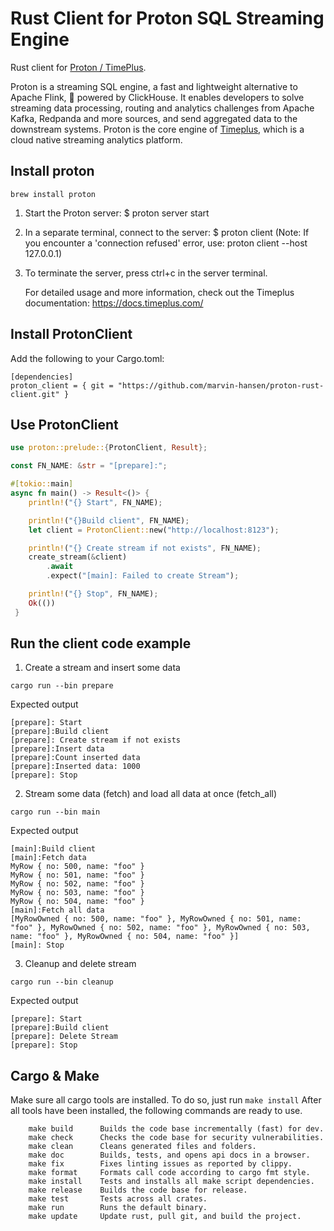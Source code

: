 

#  Rust Client for Proton SQL Streaming Engine
 
Rust client for [Proton / TimePlus]([url](https://www.timeplus.com/)https://www.timeplus.com/). 

Proton is a streaming SQL engine, a fast and lightweight alternative to Apache Flink, 🚀 powered by ClickHouse. It enables developers to solve streaming data processing, routing and analytics challenges from Apache Kafka, Redpanda and more sources, and send aggregated data to the downstream systems. Proton is the core engine of [Timeplus](https://timeplus.com), which is a cloud native streaming analytics platform.


## Install proton

```
brew install proton
```

1. Start the Proton server:
   $ proton server start

2. In a separate terminal, connect to the server:
   $ proton client
   (Note: If you encounter a 'connection refused' error, use: proton client --host 127.0.0.1)

3. To terminate the server, press ctrl+c in the server terminal.

   For detailed usage and more information, check out the Timeplus documentation:
   https://docs.timeplus.com/


## Install ProtonClient

Add the following to your Cargo.toml:

```
[dependencies]
proton_client = { git = "https://github.com/marvin-hansen/proton-rust-client.git" }
```

[//]: # ( After Crate release on crates.io)

[//]: # (```)

[//]: # ([dependencies])

[//]: # (proton_client =  { version = "0.1.0"})

[//]: # (```)


## Use ProtonClient

```Rust
use proton::prelude::{ProtonClient, Result};

const FN_NAME: &str = "[prepare]:";

#[tokio::main]
async fn main() -> Result<()> {
    println!("{} Start", FN_NAME);

    println!("{}Build client", FN_NAME);
    let client = ProtonClient::new("http://localhost:8123");

    println!("{} Create stream if not exists", FN_NAME);
    create_stream(&client)
        .await
        .expect("[main]: Failed to create Stream");

    println!("{} Stop", FN_NAME);
    Ok(())
 }
```


## Run the client code example

1) Create a stream and insert some data

```
cargo run --bin prepare
```

Expected output

```
[prepare]: Start
[prepare]:Build client
[prepare]: Create stream if not exists
[prepare]:Insert data
[prepare]:Count inserted data
[prepare]:Inserted data: 1000
[prepare]: Stop
```

2) Stream some data (fetch) and load all data at once (fetch_all)

```
cargo run --bin main
```

Expected output

```
[main]:Build client
[main]:Fetch data
MyRow { no: 500, name: "foo" }
MyRow { no: 501, name: "foo" }
MyRow { no: 502, name: "foo" }
MyRow { no: 503, name: "foo" }
MyRow { no: 504, name: "foo" }
[main]:Fetch all data
[MyRowOwned { no: 500, name: "foo" }, MyRowOwned { no: 501, name: "foo" }, MyRowOwned { no: 502, name: "foo" }, MyRowOwned { no: 503, name: "foo" }, MyRowOwned { no: 504, name: "foo" }]
[main]: Stop
```

3) Cleanup and delete stream


```
cargo run --bin cleanup
```

Expected output

```
[prepare]: Start
[prepare]:Build client
[prepare]: Delete Stream
[prepare]: Stop
```


## Cargo & Make

Make sure all cargo tools are installed. To do so, just run ```make install```
After all tools have been installed, the following commands are ready to use.
```
    make build   	Builds the code base incrementally (fast) for dev.
    make check   	Checks the code base for security vulnerabilities.
    make clean   	Cleans generated files and folders.
    make doc   		Builds, tests, and opens api docs in a browser.
    make fix   		Fixes linting issues as reported by clippy.
    make format   	Formats call code according to cargo fmt style.
    make install   	Tests and installs all make script dependencies.
    make release   	Builds the code base for release.
    make test   	Tests across all crates.
    make run   		Runs the default binary.
    make update   	Update rust, pull git, and build the project.
```
